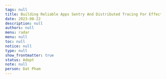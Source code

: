 ```yaml
---
tags: null
title: Building Reliable Apps Sentry And Distributed Tracing For Effective Monitoring
date: 2023-08-22
description: null
authors: null
menu: radar
menu: null
toc: null
notice: null
type: null
show_frontmatter: true
status: Adopt
note: null
person: Dat Pham
---
```


